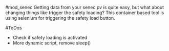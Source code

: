 #mod_senec
Getting data from your senec pv is quite easy, but what about changing things like trigger the safety loading?
This container based tool is using selenium for triggering the safety load button.

#ToDos
* Check if safety loading is activated
* More dynamic script, remove sleep()
